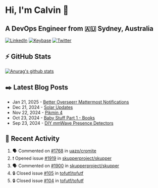 # Hi, I'm Calvin 🍭
## A DevOps Engineer from 🇦🇺 Sydney, Australia</h3>

[![LinkedIn](https://img.shields.io/badge/-c–bui-0077B5?style=flat-square&labelColor=0077B5&logo=LinkedIn&logoColor=white)](https://www.linkedin.com/in/c-bui/)
[![Keybase](https://img.shields.io/badge/-calvinbui-ff6f21?style=flat-square&labelColor=ff6f21&logo=Keybase&logoColor=white)](https://keybase.io/calvinbui)
[![Twitter](https://img.shields.io/badge/-ASAPCalvin-1DA1F2?style=flat-square&labelColor=1DA1F2&logo=Twitter&logoColor=white)](https://twitter.com/ASAPCalvin)

<!-- https://github.com/rishavanand/github-profilinator -->
## ⚡ GitHub Stats
[![Anurag's github stats](https://github-readme-stats.vercel.app/api?username=calvinbui&count_private=true&hide_title=true)](https://github.com/anuraghazra/github-readme-stats)

<!-- https://github.com/gautamkrishnar/blog-post-workflow -->
## ✒️ Latest Blog Posts

<!-- BLOG-POST-LIST:START -->
- Jan 21, 2025 - [Better Overseerr Mattermost Notifications](https://calvin.me/better-overseerr-mattermost-notification)
- Dec 21, 2024 - [Solar Updates](https://calvin.me/solar-updates)
- Nov 22, 2024 - [Pikmin 4](https://calvin.me/pikmin-4)
- Oct 23, 2024 - [Baby Stuff Part 1 - Books](https://calvin.me/baby-books)
- Sep 23, 2024 - [DIY mmWave Presence Detectors](https://calvin.me/diy-mmwave-presence-detectors)

<!-- BLOG-POST-LIST:END -->

## 🏃‍ Recent Activity

<!--START_SECTION:activity-->
1. 🗣 Commented on [#1768](https://github.com/uazo/cromite/issues/1768#issuecomment-2614504196) in [uazo/cromite](https://github.com/uazo/cromite)
2. ❗ Opened issue [#1919](https://github.com/skupperproject/skupper/issues/1919) in [skupperproject/skupper](https://github.com/skupperproject/skupper)
3. 🗣 Commented on [#1900](https://github.com/skupperproject/skupper/issues/1900#issuecomment-2609590231) in [skupperproject/skupper](https://github.com/skupperproject/skupper)
4. 🔒 Closed issue [#105](https://github.com/tofutf/tofutf/issues/105) in [tofutf/tofutf](https://github.com/tofutf/tofutf)
5. 🔒 Closed issue [#104](https://github.com/tofutf/tofutf/issues/104) in [tofutf/tofutf](https://github.com/tofutf/tofutf)
<!--END_SECTION:activity-->
